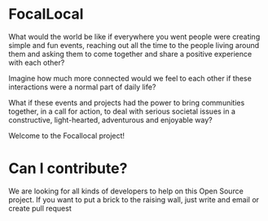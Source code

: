 FocalLocal
===========

What would the world be like if everywhere you went people were creating simple and fun events, reaching out all the time to the people living around them and asking them to come together and share a positive experience with each other?

Imagine how much more connected would we feel to each other if these interactions were a normal part of daily life?

What if these events and projects had the power to bring communities together, in a call for action, to deal with serious societal issues in a constructive, light-hearted, adventurous and enjoyable way?

Welcome to the Focallocal project!

Can I contribute?
===========
We are looking for all kinds of developers to help on this Open Source project. If you want to put a brick to the raising wall, just write and email or create pull request
